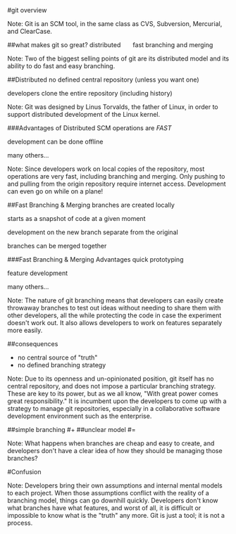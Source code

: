 #git overview

Note: Git is an SCM tool, in the same class as CVS, Subversion, Mercurial, and ClearCase.



##what makes git so great?
<span>distributed</span> <!-- .element: class="fragment roll-in" -->
&nbsp;&nbsp;&nbsp;&nbsp;&nbsp;
<span>fast branching and merging</span> <!-- .element: class="fragment roll-in" -->

Note: Two of the biggest selling points of git are its distributed model and its ability to do fast and easy branching.



##Distributed
no defined central repository (unless you want one) <!-- .element: class="fragment roll-in" -->

developers clone the entire repository (including history) <!-- .element: class="fragment roll-in" -->

Note: Git was designed by Linus Torvalds, the father of Linux, in order to support distributed development of the Linux kernel.



###Advantages of Distributed SCM
<span>operations are _FAST_</span> <!-- .element: class="fragment roll-in" -->

<span>development can be done offline</span> <!-- .element: class="fragment roll-in" -->

<span>many others&hellip;</span> <!-- .element: class="fragment roll-in" -->

Note: Since developers work on local copies of the repository, most operations are very fast, including branching and merging. Only pushing to and pulling from the origin repository require internet access. Development can even go on while on a plane!



##Fast Branching &amp; Merging
<span>branches are created locally</span> <!-- .element: class="fragment roll-in" -->

<span>starts as a snapshot of code at a given moment</span> <!-- .element: class="fragment roll-in" -->

<span>development on the new branch separate from the original</span> <!-- .element: class="fragment roll-in" -->

<span>branches can be merged together</span> <!-- .element: class="fragment roll-in" -->



###Fast Branching &amp; Merging Advantages
<span>quick prototyping</span> <!-- .element: class="fragment roll-in" -->

<span>feature development</span> <!-- .element: class="fragment roll-in" -->

<span>many others&hellip;</span> <!-- .element: class="fragment roll-in" -->

Note: The nature of git branching means that developers can easily create throwaway branches to test out ideas without needing to share them with other developers, all the while protecting the code in case the experiment doesn't work out. It also allows developers to work on features separately more easily.



##consequences
* no central source of "truth" <!-- .element: class="fragment roll-in" -->
* no defined branching strategy <!-- .element: class="fragment roll-in" -->

Note: Due to its openness and un-opinionated position, git itself has no central repository, and does not impose a particular branching strategy. These are key to its power, but as we all know, "With great power comes great responsibility." It is incumbent upon the developers to come up with a strategy to manage git repositories, especially in a collaborative software development environment such as the enterprise.



##simple branching
#+
##unclear model
#=

Note: What happens when branches are cheap and easy to create, and developers don't have a clear idea of how they should be managing those branches?



#Confusion

Note: Developers bring their own assumptions and internal mental models to each project. When those assumptions conflict with the reality of a branching model, things can go downhill quickly. Developers don't know what branches have what features, and worst of all, it is difficult or impossible to know what is the "truth" any more. Git is just a tool; it is not a process.